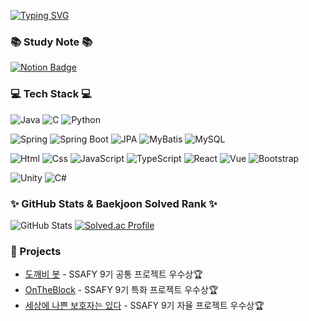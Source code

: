 [![Typing SVG](https://readme-typing-svg.herokuapp.com?font=Oleo+Script&color=FFA500&size=35&vCenter=true&width=404&height=53&lines=%E3%80%80%E3%80%80Hello!+I'm+JongWon.+%E3%80%80%E3%80%80)](https://git.io/typing-svg)

### 📚 Study Note 📚
[![Notion Badge](https://img.shields.io/badge/-Notion-white?logo=notion&logoColor=black&link=https://extreme-coelurus-386.notion.site/Leejongwon-fc0e608f26a94353a989c9148c9b3dad?pvs=4)](https://extreme-coelurus-386.notion.site/Leejongwon-fc0e608f26a94353a989c9148c9b3dad?pvs=4)

### 💻 Tech Stack 💻
![Java](https://img.shields.io/badge/Java-007396.svg?style=flat-square&logo=Java&logoColor=white)
![C](https://img.shields.io/badge/C-00599C.svg?style=flat-square&logo=C&logoColor=white)
![Python](https://img.shields.io/badge/Python-3776AB.svg?style=flat-square&logo=Python&logoColor=white)

![Spring](https://img.shields.io/badge/Spring-6DB33F.svg?style=flat-square&logo=Spring&logoColor=white)
![Spring Boot](https://img.shields.io/badge/Spring%20boot-6DB33F.svg?style=flat-square&logo=Spring%20Boot&logoColor=white)
![JPA](https://img.shields.io/badge/JPA_Hibernate-green.svg?style=flat-square&logo=Hibernate&logoColor=white)
![MyBatis](https://img.shields.io/badge/MyBatis-339933.svg?style=flat-square)
![MySQL](https://img.shields.io/badge/MySQL-4479A1.svg?style=flat-square&logo=MySQL&logoColor=white)

![Html](https://img.shields.io/badge/HTML5-E34F26.svg?&style=flat-square&logo=HTML5&logoColor=white)
![Css](https://img.shields.io/badge/CSS3-1572B6.svg?&style=flat-square&logo=CSS3&logoColor=white)
![JavaScript](https://img.shields.io/badge/JavaScriipt-F7DF1E.svg?&style=flat-square&logo=JavaScript&logoColor=black)
![TypeScript](https://img.shields.io/badge/typescript-3178C6.svg?&style=flat-square&logo=typescript&logoColor=black)
![React](https://img.shields.io/badge/React-61DAFB.svg?&style=flat-square&logo=React&logoColor=white)
![Vue](https://img.shields.io/badge/Vue-4FC08D.svg?style=flat-square&logo=Vue.js&logoColor=white)
![Bootstrap](https://img.shields.io/badge/Bootstrap-7952B3.svg?style=flat-square&logo=Bootstrap&logoColor=white)

![Unity](https://img.shields.io/badge/Unity_AR-708090.svg?style=flat-square&logo=Unity&logoColor=white)
![C#](https://img.shields.io/badge/C%23-708090.svg?style=flat-square&logo=C%20Sharp&logoColor=white)

### ✨ GitHub Stats & Baekjoon Solved Rank ✨

![GitHub Stats](https://github-readme-stats.vercel.app/api?username=jongwon97&show_icons=true&theme=slateorange)
[![Solved.ac Profile](http://mazassumnida.wtf/api/v2/generate_badge?boj=whddnjs128)](https://solved.ac/whddnjs128)

### 📌 Projects
- [도깨비 봇](https://github.com/Jongwon97/Dokkaebibot) - SSAFY 9기 공통 프로젝트 우수상🏆
- [OnTheBlock](https://github.com/Jongwon97/OnTheBlock) - SSAFY 9기 특화 프로젝트 우수상🏆
- [세상에 나쁜 보호자는 있다](https://github.com/Jongwon97/senabo) - SSAFY 9기 자율 프로젝트 우수상🏆

